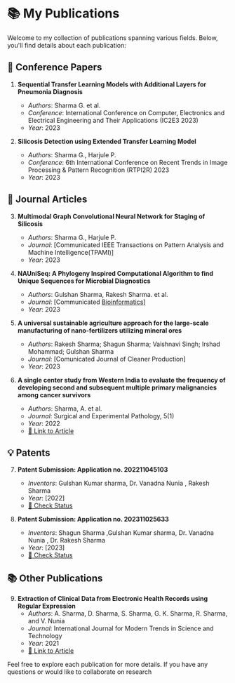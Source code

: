 # 📚 My Publications

Welcome to my collection of publications spanning various fields. Below, you'll find details about each publication:

## 📖 **Conference Papers**

1. **Sequential Transfer Learning Models with Additional Layers for Pneumonia Diagnosis**
   - *Authors*: Sharma G. et al.
   - *Conference*: International Conference on Computer, Electronics and Electrical Engineering and Their Applications (IC2E3 2023)
   - *Year*: 2023

2. **Silicosis Detection using Extended Transfer Learning Model**
   - *Authors*: Sharma G., Harjule P.
   - *Conference*: 6th International Conference on Recent Trends in Image Processing & Pattern Recognition (RTPI2R) 2023
   - *Year*: 2023

## 📝 **Journal Articles**

3. **Multimodal Graph Convolutional Neural Network for Staging of Silicosis**
   - *Authors*: Sharma G., Harjule P.
   - *Journal*: [Communicated IEEE Transactions on Pattern Analysis and Machine Intelligence(TPAMI)]
   - *Year*: 2023

4. **NAUniSeq: A Phylogeny Inspired Computational Algorithm to find Unique Sequences for Microbial Diagnostics**
   - *Authors*: Gulshan Sharma, Rakesh Sharma. et al.
   - *Journal*: [Communicated [Bioinformatics](https://academic.oup.com/bioinformatics)]
   - *Year*: 2023

5. **A universal sustainable agriculture approach for the large-scale manufacturing of nano-fertilizers utilizing mineral ores**
   - *Authors*: Rakesh Sharma; Shagun Sharma; Vaishnavi Singh; Irshad Mohammad; Gulshan Sharma
   - *Journal*: [Comunicated Journal of Cleaner Production]
   - *Year*: 2023

6. **A single center study from Western India to evaluate the frequency of developing second and subsequent multiple primary malignancies among cancer survivors**
   - *Authors*: Sharma, A. et al.
   - *Journal*: Surgical and Experimental Pathology, 5(1)
   - *Year*: 2022
   - [🔗 Link to Article](https://surgexppathol.biomedcentral.com/articles/10.1186/s42047-022-00122-w)

## 💡 **Patents**

7. **Patent Submission: Application no. 202211045103**
   - *Inventors*: Gulshan Kumar sharma, Dr. Vanadna Nunia , Rakesh Sharma
   - *Year*: [2022]
   - [🔗 Check Status](https://iprsearch.ipindia.gov.in/PublicSearch/PublicationSearch/ApplicationStatus)

8. **Patent Submission: Application no. 202311025633**
   - *Inventors*: Shagun Sharma ,Gulshan Kumar sharma, Dr. Vanadna Nunia , Dr. Rakesh Sharma
   - *Year*: [2023]
   - [🔗 Check Status](https://iprsearch.ipindia.gov.in/PublicSearch/PublicationSearch/ApplicationStatus)

## 📚 **Other Publications**

9. **Extraction of Clinical Data from Electronic Health Records using Regular Expression**
   - *Authors*: A. Sharma, D. Sharma, S. Sharma, G. K. Sharma, R. Sharma, and V. Nunia
   - *Journal*: International Journal for Modern Trends in Science and Technology
   - *Year*: 2021
   - [🔗 Link to Article](http://www.ijmtst.com/vol7issue12.html)

Feel free to explore each publication for more details. If you have any questions or would like to collaborate on research